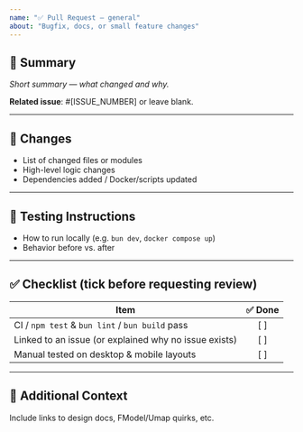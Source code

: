 ```yaml
---
name: "✅ Pull Request – general"
about: "Bugfix, docs, or small feature changes"
---
```


## 📙 Summary

*Short summary — what changed and why.*

**Related issue**: #[ISSUE_NUMBER] or leave blank.

---

## 🔧 Changes

- List of changed files or modules
- High-level logic changes
- Dependencies added / Docker/scripts updated

---

## 🧪 Testing Instructions

- How to run locally (e.g. `bun dev`, `docker compose up`)
- Behavior before vs. after

---

## ✅ Checklist (tick before requesting review)

| Item | ✅ Done |
|------|:--------:|
| CI / `npm test` & `bun lint` / `bun build` pass | [ ] |
| Linked to an issue (or explained why no issue exists) | [ ] |
| Manual tested on desktop & mobile layouts | [ ] |

---

## 🧩 Additional Context

Include links to design docs, FModel/Umap quirks, etc.
